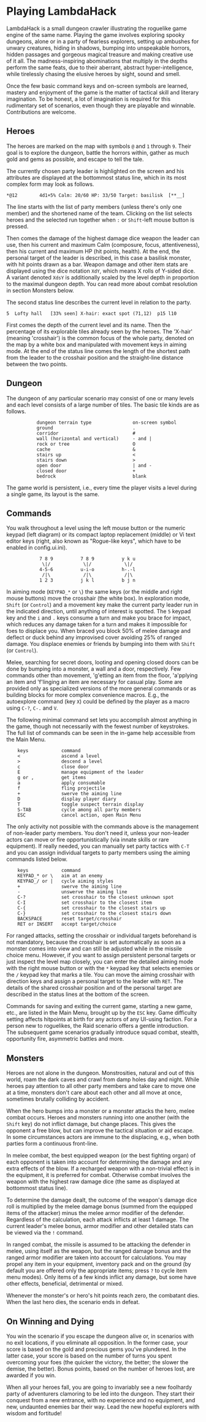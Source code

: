 Playing LambdaHack
==================

LambdaHack is a small dungeon crawler illustrating the roguelike game engine
of the same name. Playing the game involves exploring spooky dungeons,
alone or in a party of fearless explorers, setting up ambushes
for unwary creatures, hiding in shadows, bumping into unspeakable horrors,
hidden passages and gorgeous magical treasure and making creative use
of it all. The madness-inspiring abominations that multiply in the depths
perform the same feats, due to their aberrant, abstract hyper-intelligence,
while tirelessly chasing the elusive heroes by sight, sound and smell.

Once the few basic command keys and on-screen symbols are learned,
mastery and enjoyment of the game is the matter of tactical skill
and literary imagination. To be honest, a lot of imagination is required
for this rudimentary set of scenarios, even though they are playable
and winnable. Contributions are welcome.


Heroes
------

The heroes are marked on the map with symbols `@` and `1` through `9`.
Their goal is to explore the dungeon, battle the horrors within,
gather as much gold and gems as possible, and escape to tell the tale.

The currently chosen party leader is highlighted on the screen
and his attributes are displayed at the bottommost status line,
which in its most complex form may look as follows.

    *@12        4d1+5% Calm: 20/60 HP: 33/50 Target: basilisk  [**__]

The line starts with the list of party members (unless there's only one member)
and the shortened name of the team. Clicking on the list selects heroes and
the selected run together when `:` or `Shift`-left mouse button is pressed.

Then comes the damage of the highest damage dice weapon the leader can use,
then his current and maximum Calm (composure, focus, attentiveness), then
his current and maximum HP (hit points, health). At the end, the personal
target of the leader is described, in this case a basilisk monster,
with hit points drawn as a bar. Weapon damage and other item stats
are displayed using the dice notation `XdY`, which means X rolls
of Y-sided dice. A variant denoted `XdsY` is additionally
scaled by the level depth in proportion to the maximal dungeon depth.
You can read more about combat resolution in section Monsters below.

The second status line describes the current level in relation
to the party.

    5  Lofty hall   [33% seen] X-hair: exact spot (71,12)  p15 l10

First comes the depth of the current level and its name.
Then the percentage of its explorable tiles already seen by the heroes.
The 'X-hair' (meaning 'crosshair') is the common focus of the whole party,
denoted on the map by a white box and manipulated with movement keys
in aiming mode. At the end of the status line comes the length of the shortest
path from the leader to the crosshair position and the straight-line distance
between the two points.


Dungeon
-------

The dungeon of any particular scenario may consist of one or many
levels and each level consists of a large number of tiles.
The basic tile kinds are as follows.

               dungeon terrain type               on-screen symbol
               ground                             .
               corridor                           #
               wall (horizontal and vertical)     - and |
               rock or tree                       O
               cache                              &
               stairs up                          <
               stairs down                        >
               open door                          | and -
               closed door                        +
               bedrock                            blank

The game world is persistent, i.e., every time the player visits a level
during a single game, its layout is the same.


Commands
--------

You walk throughout a level using the left mouse button or the numeric
keypad (left diagram) or its compact laptop replacement (middle)
or Vi text editor keys (right, also known as "Rogue-like keys",
which have to be enabled in config.ui.ini).

                7 8 9          7 8 9          y k u
                 \|/            \|/            \|/
                4-5-6          u-i-o          h-.-l
                 /|\            /|\            /|\
                1 2 3          j k l          b j n

In aiming mode (`KEYPAD_*` or `\`) the same keys (or the middle and right
mouse buttons) move the crosshair (the white box). In exploration mode,
`Shift` (or `Control`) and a movement key make the current party leader
run in the indicated direction, until anything of interest is spotted.
The `5` keypad key and the `i` and `.` keys consume a turn and make you
brace for impact, which reduces any damage taken for a turn and makes it
impossible for foes to displace you. When braced you block 50% of melee damage
and deflect or duck behind any improvised cover avoiding 25% of ranged damage.
You displace enemies or friends by bumping into them with `Shift`
(or `Control`).

Melee, searching for secret doors, looting and opening closed doors
can be done by bumping into a monster, a wall and a door, respectively.
Few commands other than movement, 'g'etting an item from the floor,
'a'pplying an item and 'f'linging an item are necessary for casual play.
Some are provided only as specialized versions of the more general
commands or as building blocks for more complex convenience macros.
E.g., the autoexplore command (key `X`) could be defined
by the player as a macro using `C-?`, `C-.` and `V`.

The following minimal command set lets you accomplish almost anything
in the game, though not necessarily with the fewest number of keystrokes.
The full list of commands can be seen in the in-game help accessible
from the Main Menu.

        keys            command
        <               ascend a level
        >               descend a level
        c               close door
        E               manage equipment of the leader
        g or ,          get items
        a               apply consumable
        f               fling projectile
        +               swerve the aiming line
        D               display player diary
        T               toggle suspect terrain display
        S-TAB           cycle among all party members
        ESC             cancel action, open Main Menu

The only activity not possible with the commands above is the management
of non-leader party members. You don't need it, unless your non-leader actors
can move or fire opportunistically (via innate skills or rare equipment).
If really needed, you can manually set party tactics with `C-T`
and you can assign individual targets to party members using the aiming
commands listed below.

        keys            command
        KEYPAD_* or \   aim at an enemy
        KEYPAD_/ or |   cycle aiming styles
        +               swerve the aiming line
        -               unswerve the aiming line
        C-?             set crosshair to the closest unknown spot
        C-I             set crosshair to the closest item
        C-{             set crosshair to the closest stairs up
        C-}             set crosshair to the closest stairs down
        BACKSPACE       reset target/crosshair
        RET or INSERT   accept target/choice

For ranged attacks, setting the crosshair or individual targets
beforehand is not mandatory, because the crosshair is set automatically
as soon as a monster comes into view and can still be adjusted while
in the missile choice menu. However, if you want to assign persistent
personal targets or just inspect the level map closely, you can enter
the detailed aiming mode with the right mouse button or with
the `*` keypad key that selects enemies or the `/` keypad key that
marks a tile. You can move the aiming crosshair with direction keys
and assign a personal target to the leader with `RET`.
The details of the shared crosshair position and of the personal target
are described in the status lines at the bottom of the screen.

Commands for saving and exiting the current game, starting a new game, etc.,
are listed in the Main Menu, brought up by the `ESC` key.
Game difficulty setting affects hitpoints at birth for any actors
of any UI-using faction. For a person new to roguelikes, the Raid scenario
offers a gentle introduction. The subsequent game scenarios gradually
introduce squad combat, stealth, opportunity fire, asymmetric battles and more.


Monsters
--------

Heroes are not alone in the dungeon. Monstrosities, natural
and out of this world, roam the dark caves and crawl from damp holes
day and night. While heroes pay attention to all other party members
and take care to move one at a time, monsters don't care about each other
and all move at once, sometimes brutally colliding by accident.

When the hero bumps into a monster or a monster attacks the hero,
melee combat occurs. Heroes and monsters running into one another
(with the `Shift` key) do not inflict damage, but change places.
This gives the opponent a free blow, but can improve the tactical situation
or aid escape. In some circumstances actors are immune to the displacing,
e.g., when both parties form a continuous front-line.

In melee combat, the best equipped weapon (or the best fighting organ)
of each opponent is taken into account for determining the damage
and any extra effects of the blow. If a recharged weapon with a non-trivial
effect is in the equipment, it is preferred for combat. Otherwise combat
involves the weapon with the highest raw damage dice (the same as displayed
at bottommost status line).

To determine the damage dealt, the outcome of the weapon's damage dice roll
is multiplied by the melee damage bonus (summed from the equipped items
of the attacker) minus the melee armor modifier of the defender.
Regardless of the calculation, each attack inflicts at least 1 damage.
The current leader's melee bonus, armor modifier and other detailed
stats can be viewed via the `!` command.

In ranged combat, the missile is assumed to be attacking the defender
in melee, using itself as the weapon, but the ranged damage bonus
and the ranged armor modifier are taken into account for calculations.
You may propel any item in your equipment, inventory pack and on the ground
(by default you are offered only the appropriate items; press `?`
to cycle item menu modes). Only items of a few kinds inflict any damage,
but some have other effects, beneficial, detrimental or mixed.

Whenever the monster's or hero's hit points reach zero, the combatant dies.
When the last hero dies, the scenario ends in defeat.


On Winning and Dying
--------------------

You win the scenario if you escape the dungeon alive or, in scenarios with
no exit locations, if you eliminate all opposition. In the former case,
your score is based on the gold and precious gems you've plundered.
In the latter case, your score is based on the number of turns you spent
overcoming your foes (the quicker the victory, the better; the slower
the demise, the better). Bonus points, based on the number of heroes lost,
are awarded if you win.

When all your heroes fall, you are going to invariably see a new foolhardy
party of adventurers clamoring to be led into the dungeon. They start
their conquest from a new entrance, with no experience and no equipment,
and new, undaunted enemies bar their way. Lead the new hopeful explorers
with wisdom and fortitude!
